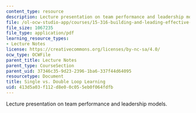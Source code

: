 ```yaml
---
content_type: resource
description: Lecture presentation on team performance and leadership models.
file: /ol-ocw-studio-app/courses/15-316-building-and-leading-effective-teams-summer-2005/413d5a03f112d8e00c055eb0f064fdfb_sng_dob_loop_lrn.pdf
file_size: 1067235
file_type: application/pdf
learning_resource_types:
- Lecture Notes
license: https://creativecommons.org/licenses/by-nc-sa/4.0/
ocw_type: OCWFile
parent_title: Lecture Notes
parent_type: CourseSection
parent_uid: 37346c35-9d23-2396-1ba6-337f44d64095
resourcetype: Document
title: Single vs. Double Loop Learning
uid: 413d5a03-f112-d8e0-0c05-5eb0f064fdfb
---
```

Lecture presentation on team performance and leadership models.